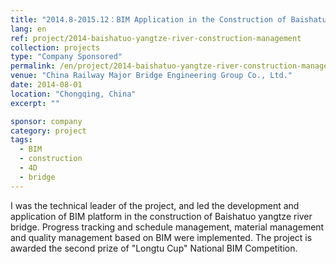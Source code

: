 ```yaml
---
title: "2014.8-2015.12：BIM Application in the Construction of Baishatuo Yangtze River Bridge"
lang: en
ref: project/2014-baishatuo-yangtze-river-construction-management
collection: projects
type: "Company Sponsored"
permalink: /en/project/2014-baishatuo-yangtze-river-construction-management
venue: "China Railway Major Bridge Engineering Group Co., Ltd."
date: 2014-08-01
location: "Chongqing, China"
excerpt: ""

sponsor: company
category: project
tags: 
  - BIM
  - construction
  - 4D
  - bridge
---
```


I was the technical leader of the project, and led the development and application of BIM platform in the construction of Baishatuo yangtze river bridge. Progress tracking and schedule management, material management and quality management based on BIM were implemented. The project is awarded the second prize of "Longtu Cup" National BIM Competition.